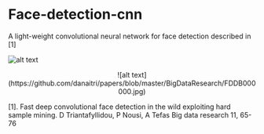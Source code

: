 # Face-detection-cnn

A light-weight convolutional neural network for face detection described in [1]

![alt text](https://github.com/danaitri/papers/blob/master/BigDataResearch/detection_examples/12_Group_Group_12_Group_Group_12_201.jpg.jpgdetected00.jpg)
<p align="center">
![alt text](https://github.com/danaitri/papers/blob/master/BigDataResearch/FDDB000000.jpg)
</p>



[1]. Fast deep convolutional face detection in the wild exploiting hard sample mining. D Triantafyllidou, P Nousi, A Tefas Big data research 11, 65-76


